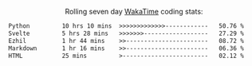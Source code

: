 <p align="center">Rolling seven day <a href='https://wakatime.com/'> WakaTime</a> coding stats:</p>
<!--START_SECTION:waka-->

```txt
Python         10 hrs 10 mins  >>>>>>>>>>>>>------------   50.76 %
Svelte         5 hrs 28 mins   >>>>>>>------------------   27.29 %
Ezhil          1 hr 44 mins    >>-----------------------   08.72 %
Markdown       1 hr 16 mins    >>-----------------------   06.36 %
HTML           25 mins         >------------------------   02.12 %
```

<!--END_SECTION:waka-->
